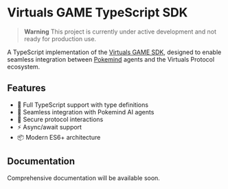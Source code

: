 # Virtuals GAME TypeScript SDK

> **Warning**
> This project is currently under active development and not ready for production use.

A TypeScript implementation of the [Virtuals GAME SDK](https://github.com/Virtual-Protocol/virtuals-python), designed to enable seamless integration between [Pokemind](https://pokemind.ai) agents and the Virtuals Protocol ecosystem.

## Features

- 🔄 Full TypeScript support with type definitions
- 🤖 Seamless integration with Pokemind AI agents
- 🔐 Secure protocol interactions
- ⚡️ Async/await support
- 📦 Modern ES6+ architecture

## Documentation

Comprehensive documentation will be available soon.
